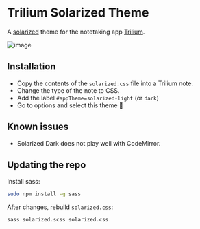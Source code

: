 # Trilium Solarized Theme
A [solarized](https://ethanschoonover.com/solarized/) theme for the notetaking app [Trilium](https://github.com/zadam/trilium).

![image](https://user-images.githubusercontent.com/49348667/111087638-050cb300-8523-11eb-819a-ca768fd0948a.png)


## Installation
- Copy the contents of the `solarized.css` file into a Trilium note.
- Change the type of the note to CSS.
- Add the label `#appTheme=solarized-light` (or `dark`)
- Go to options and select this theme 🥳

## Known issues

* Solarized Dark does not play well with CodeMirror.

## Updating the repo

Install sass:

```bash
sudo npm install -g sass
```

After changes, rebuild `solarized.css`:

```bash
sass solarized.scss solarized.css
```
